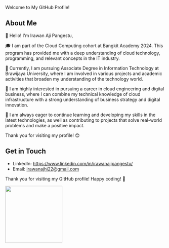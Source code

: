 Welcome to My GitHub Profile!
## About Me

👋 Hello! I'm Irawan Aji Pangestu,

🎓 I am part of the Cloud Computing cohort at Bangkit Academy 2024. This program has provided me with a deep understanding of cloud technology, programming, and relevant concepts in the IT industry. 

🏫 Currently, I am pursuing Associate Degree in Information Technology at Brawijaya University, where I am involved in various projects and academic activities that broaden my understanding of the technology world. 

💼 I am highly interested in pursuing a career in cloud engineering and digital business, where I can combine my technical knowledge of cloud infrastructure with a strong understanding of business strategy and digital innovation. 

🚀 I am always eager to continue learning and developing my skills in the latest technologies, as well as contributing to projects that solve real-world problems and make a positive impact.

Thank you for visiting my profile! 😊
## Get in Touch

- LinkedIn: https://www.linkedin.com/in/irawanajipangestu/
- Email: irawanajhi22@gmail.com

Thank you for visiting my GitHub profile! Happy coding! 🚀

<p align="left">
<a href="https://github.com/penuliscode">
  <img height="180em" src="https://github-readme-stats-eight-theta.vercel.app/api?username=penuliscode&show_icons=true&theme=algolia&include_all_commits=true&count_private=true"/>
</a>
</p>
